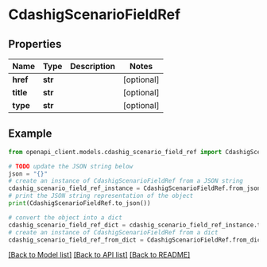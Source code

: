 # CdashigScenarioFieldRef


## Properties

Name | Type | Description | Notes
------------ | ------------- | ------------- | -------------
**href** | **str** |  | [optional] 
**title** | **str** |  | [optional] 
**type** | **str** |  | [optional] 

## Example

```python
from openapi_client.models.cdashig_scenario_field_ref import CdashigScenarioFieldRef

# TODO update the JSON string below
json = "{}"
# create an instance of CdashigScenarioFieldRef from a JSON string
cdashig_scenario_field_ref_instance = CdashigScenarioFieldRef.from_json(json)
# print the JSON string representation of the object
print(CdashigScenarioFieldRef.to_json())

# convert the object into a dict
cdashig_scenario_field_ref_dict = cdashig_scenario_field_ref_instance.to_dict()
# create an instance of CdashigScenarioFieldRef from a dict
cdashig_scenario_field_ref_from_dict = CdashigScenarioFieldRef.from_dict(cdashig_scenario_field_ref_dict)
```
[[Back to Model list]](../README.md#documentation-for-models) [[Back to API list]](../README.md#documentation-for-api-endpoints) [[Back to README]](../README.md)


